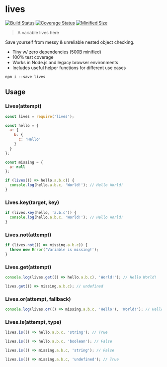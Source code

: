 # lives

[![Build Status](https://travis-ci.org/thomasraydeniscool/lives.svg?branch=master)](https://travis-ci.org/thomasraydeniscool/lives)
[![Coverage Status](https://coveralls.io/repos/github/thomasraydeniscool/lives/badge.svg?branch=master)](https://coveralls.io/github/thomasraydeniscool/lives?branch=master)
[![Minified Size](https://badgen.net/bundlephobia/min/lives)](https://bundlephobia.com/result?p=lives)

> A variable lives here

Save yourself from messy & unreliable nested object checking.

- Tiny w/ zero dependencies (500B minified)
- 100% test coverage
- Works in Node.js and legacy browser environments
- Includes useful helper functions for different use cases

```
npm i --save lives
```

## Usage

### Lives(attempt)

```javascript
const lives = require('lives');

const hello = {
  a: {
    b: {
      c: 'Hello'
    }
  }
};

const missing = {
  a: null
};

if (lives(() => hello.a.b.c)) {
  console.log(hello.a.b.c, 'World!'); // Hello World!
}
```

### Lives.key(target, key)

```javascript
if (lives.key(hello, 'a.b.c')) {
  console.log(hello.a.b.c, 'World!'); // Hello World!
}
```

### Lives.not(attempt)

```javascript
if (lives.not(() => missing.a.b.c)) {
  throw new Error('Variable is missing!');
}
```

### Lives.get(attempt)

```javascript
console.log(lives.get(() => hello.a.b.c), 'World!'); // Hello World!

lives.get(() => missing.a.b.c); // undefined
```

### Lives.or(attempt, fallback)

```javascript
console.log(lives.or(() => missing.a.b.c, 'Hello'), 'World!'); // Hello World!
```

### Lives.is(attempt, type)

```javascript
lives.is(() => hello.a.b.c, 'string'); // True

lives.is(() => hello.a.b.c, 'boolean'); // False

lives.is(() => missing.a.b.c, 'string'); // False

lives.is(() => missing.a.b.c, 'undefined'); // True
```
